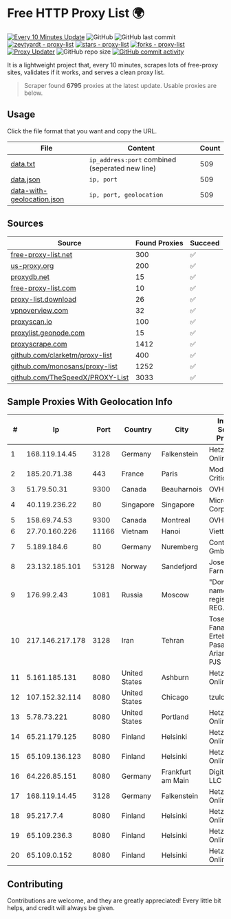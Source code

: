 
# Free HTTP Proxy List 🌍

[![Every 10 Minutes Update](https://github.com/mertguvencli/http-proxy-list/actions/workflows/main.yml/badge.svg?branch=main)](https://github.com/mertguvencli/http-proxy-list/actions/workflows/main.yml)
![GitHub](https://img.shields.io/github/license/mertguvencli/http-proxy-list)
![GitHub last commit](https://img.shields.io/github/last-commit/mertguvencli/http-proxy-list)
[![zevtyardt - proxy-list](https://img.shields.io/static/v1?label=zevtyardt&message=proxy-list&color=blue&logo=github)](https://github.com/zevtyardt/proxy-list "Go to GitHub repo")
[![stars - proxy-list](https://img.shields.io/github/stars/zevtyardt/proxy-list?style=social)](https://github.com/zevtyardt/proxy-list)
[![forks - proxy-list](https://img.shields.io/github/forks/zevtyardt/proxy-list?style=social)](https://github.com/zevtyardt/proxy-list)
[![Proxy Updater](https://github.com/zevtyardt/proxy-list/workflows/Proxy%20Updater/badge.svg)](https://github.com/zevtyardt/proxy-list/actions?query=workflow:"Proxy+Updater")
![GitHub repo size](https://img.shields.io/github/repo-size/zevtyardt/proxy-list)
[![GitHub commit activity](https://img.shields.io/github/commit-activity/m/zevtyardt/proxy-list?logo=commits)](https://github.com/zevtyardt/proxy-list/commits/main)

It is a lightweight project that, every 10 minutes, scrapes lots of free-proxy sites, validates if it works, and serves a clean proxy list.

> Scraper found **6795** proxies at the latest update. Usable proxies are below.

## Usage

Click the file format that you want and copy the URL.

|File|Content|Count|
|----|-------|-----|
|[data.txt](https://raw.githubusercontent.com/mertguvencli/http-proxy-list/main/proxy-list/data.txt)|`ip_address:port` combined (seperated new line)|509|
|[data.json](https://raw.githubusercontent.com/mertguvencli/http-proxy-list/main/proxy-list/data.json)|`ip, port`|509|
|[data-with-geolocation.json](https://raw.githubusercontent.com/mertguvencli/http-proxy-list/main/proxy-list/data-with-geolocation.json)|`ip, port, geolocation`|509|

## Sources

|Source|Found Proxies|Succeed|
|------|-------------|-------|
|[free-proxy-list.net](https://free-proxy-list.net)|300|✅|
|[us-proxy.org](https://www.us-proxy.org)|200|✅|
|[proxydb.net](http://proxydb.net)|15|✅|
|[free-proxy-list.com](https://free-proxy-list.com/?page=&port=&type%5B%5D=http&type%5B%5D=https&up_time=0&search=Search)|10|✅|
|[proxy-list.download](https://www.proxy-list.download/HTTP)|26|✅|
|[vpnoverview.com](https://vpnoverview.com/privacy/anonymous-browsing/free-proxy-servers)|32|✅|
|[proxyscan.io](https://www.proxyscan.io)|100|✅|
|[proxylist.geonode.com](https://proxylist.geonode.com/api/proxy-list?limit=300&page=1&sort_by=lastChecked&sort_type=desc&protocols=http,https)|15|✅|
|[proxyscrape.com](https://api.proxyscrape.com/v2/?request=displayproxies&protocol=http&timeout=10000&country=all&ssl=all&anonymity=all)|1412|✅|
|[github.com/clarketm/proxy-list](https://raw.githubusercontent.com/clarketm/proxy-list/master/proxy-list-raw.txt)|400|✅|
|[github.com/monosans/proxy-list](https://raw.githubusercontent.com/monosans/proxy-list/main/proxies/http.txt)|1252|✅|
|[github.com/TheSpeedX/PROXY-List](https://raw.githubusercontent.com/TheSpeedX/PROXY-List/master/http.txt)|3033|✅|


## Sample Proxies With Geolocation Info

|#|Ip|Port|Country|City|Internet Service Provider|
|-|--|----|-------|----|-------------------------|
|1|168.119.14.45|3128|Germany|Falkenstein|Hetzner Online GmbH|
|2|185.20.71.38|443|France|Paris|Mod Mission Critical LLC|
|3|51.79.50.31|9300|Canada|Beauharnois|OVH SAS|
|4|40.119.236.22|80|Singapore|Singapore|Microsoft Corporation|
|5|158.69.74.53|9300|Canada|Montreal|OVH SAS|
|6|27.70.160.226|11166|Vietnam|Hanoi|Viettel Group|
|7|5.189.184.6|80|Germany|Nuremberg|Contabo GmbH|
|8|23.132.185.101|53128|Norway|Sandefjord|Joseph Farnell|
|9|176.99.2.43|1081|Russia|Moscow|"Domain names registrar REG.RU", Ltd|
|10|217.146.217.178|3128|Iran|Tehran|Tose'h Fanavari Ertebabat Pasargad Arian Co. PJS|
|11|5.161.185.131|8080|United States|Ashburn|Hetzner Online GmbH|
|12|107.152.32.114|8080|United States|Chicago|tzulo, inc.|
|13|5.78.73.221|8080|United States|Portland|Hetzner Online GmbH|
|14|65.21.179.125|8080|Finland|Helsinki|Hetzner Online GmbH|
|15|65.109.136.123|8080|Finland|Helsinki|Hetzner Online GmbH|
|16|64.226.85.151|8080|Germany|Frankfurt am Main|DigitalOcean, LLC|
|17|168.119.14.45|3128|Germany|Falkenstein|Hetzner Online GmbH|
|18|95.217.7.4|8080|Finland|Helsinki|Hetzner Online GmbH|
|19|65.109.236.3|8080|Finland|Helsinki|Hetzner Online GmbH|
|20|65.109.0.152|8080|Finland|Helsinki|Hetzner Online GmbH|



## Contributing

Contributions are welcome, and they are greatly appreciated! Every
little bit helps, and credit will always be given.


